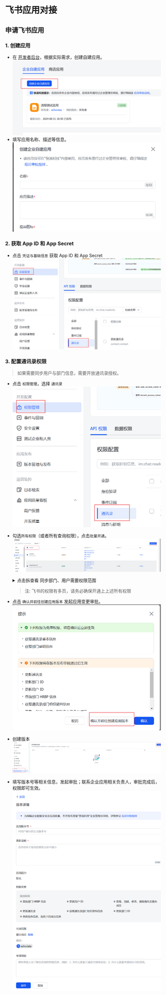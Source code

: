 # 飞书应用对接
## 申请飞书应用
### 1. 创建应用
- 在 [开发者后台](https://open.feishu.cn/app)，根据实际需求，创建自建应用。
    ![alt text](../image/飞书对接/image-1.png)
- 填写应用名称、描述等信息。
    ![alt text](../image/飞书对接/image-2.png)

### 2. 获取 App ID 和 App Secret
- 点击 `凭证与基础信息` 获取 App ID 和 App Secret
    ![alt text](../image/飞书对接/image-3.png)

### 3. 配置通讯录权限
> 如果需要同步用户与部门信息，需要开放通讯录授权。
- 点击 `权限管理`，选择 `通讯录`
    ![alt text](../image/飞书对接/image-4.png)
- 勾选`所有权限`（或者所有查询权限），点击`批量开通`。
    ![alt text](../image/飞书对接/image.png)
    
    <details>
        <summary>点击拆查看 同步部门、用户需要权限范围</summary>
        <ul>
            <li>获取通讯录基本信息</li>
            <li>获取部门基础信息</li>
            <li>获取通讯录部门组织架构信息</li>
            <li>获取用户基本信息</li>
            <li>获取用户组织架构信息</li>
            <li>获取成员所在部门路径</li>
            <li>查看成员的虚线上级 ID</li>
            <li>获取用户邮箱信息</li>
            <li>获取用户 user ID</li>
            <li>获取用户手机号</li>
            <li>通过手机号或邮箱获取用户 ID</li>
            <li>获取工作城市列表</li>
        </ul>

    </details>

    > 注: 飞书的权限有多页，请务必确保开通上上述所有权限

- 点击 `确认并前往创建应用版本` 发起应用变更审批。
    ![alt text](../image/飞书对接/image-5.png)
- 创建版本
    ![alt text](../image/飞书对接/image-6.png)
- 填写版本号等相关信息，发起审批；联系企业应用相关负责人，审批完成后，权限即可生效。
    ![alt text](../image/飞书对接/image-7.png)
